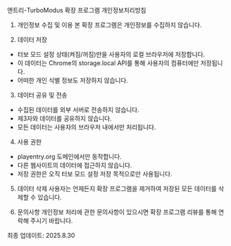 엔트리-TurboModus 확장 프로그램 개인정보처리방침

1. 개인정보 수집 및 이용
본 확장 프로그램은 개인정보를 수집하지 않습니다.

2. 데이터 저장
- 터보 모드 설정 상태(켜짐/꺼짐)만을 사용자의 로컬 브라우저에 저장합니다.
- 이 데이터는 Chrome의 storage.local API를 통해 사용자의 컴퓨터에만 저장됩니다.
- 어떠한 개인 식별 정보도 저장하지 않습니다.

3. 데이터 공유 및 전송
- 수집된 데이터를 외부 서버로 전송하지 않습니다.
- 제3자와 데이터를 공유하지 않습니다.
- 모든 데이터는 사용자의 브라우저 내에서만 처리됩니다.

4. 사용 권한
- playentry.org 도메인에서만 동작합니다.
- 다른 웹사이트의 데이터에 접근하지 않습니다.
- 저장 권한은 오직 터보 모드 설정 저장 목적으로만 사용됩니다.

5. 데이터 삭제
사용자는 언제든지 확장 프로그램을 제거하여 저장된 모든 데이터를 삭제할 수 있습니다.

6. 문의사항
개인정보 처리에 관한 문의사항이 있으시면 확장 프로그램 리뷰를 통해 연락해 주시기 바랍니다.

최종 업데이트: 2025.8.30
